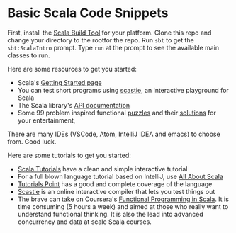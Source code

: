 Basic Scala Code Snippets
=========================

First, install the [Scala Build Tool](https://www.scala-sbt.org/) for your platform. Clone this
repo and change your directory to the rootfor the repo. Run `sbt` to get the `sbt:ScalaIntro` prompt.
Type `run` at the prompt to see the available main classes to run.

Here are some resources to get you started:

* Scala's [Getting Started page](https://docs.scala-lang.org/getting-started.html)
* You can test short programs using [scastie](https://scastie.scala-lang.org/), an interactive playground for Scala
* The Scala library's [API documentation](https://www.scala-lang.org/api/current/)
* Some 99 problem inspired functional [puzzles](https://github.com/davidmweber/puzzle_time) 
  and their [solutions](https://github.com/davidmweber/puzzle_solutions) for your entertainment,

There are many IDEs (VSCode, Atom, IntelliJ IDEA and emacs) to choose from. Good luck.

Here are some tutorials to get you started:
* [Scala Tutorials](https://scalatutorials.com) have a clean and simple interactive tutorial
* For a full blown language tutorial based on IntelliJ, use [All About Scala](https://allaboutscala.com)
* [Tutorials Point](https://www.tutorialspoint.com/scala/) has a good and complete coverage of the language
* [Scastie](https://scastie.scala-lang.org) is an online interactive compiler that lets you test things out
* The brave can take on Coursera's [Functional Programming in Scala](https://www.coursera.org/learn/progfun1).
  It is time consuming (5 hours a week) and aimed at those who really want to understand functional thinking. 
  It is also the lead into advanced concurrency and data at scale Scala courses.

